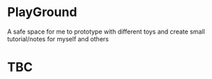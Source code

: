 # PlayGround
A safe space for me to prototype with different toys and create small tutorial/notes for myself and others

# TBC
